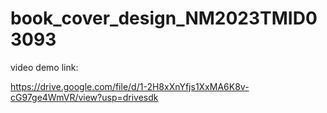 # book_cover_design_NM2023TMID03093

video demo link:


https://drive.google.com/file/d/1-2H8xXnYfjs1XxMA6K8v-cG97ge4WmVR/view?usp=drivesdk
